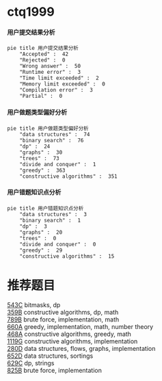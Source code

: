 # ctq1999

<!-- tabs:start -->



#### **用户提交结果分析**

```mermaid
pie title 用户提交结果分析
    "Accepted" :  42
    "Rejected" :  0
    "Wrong answer" :  50
    "Runtime error" :  3
    "Time limit exceeded" :  2
    "Memory limit exceeded" :  0
    "Compilation error" :  3
    "Partial" :  0
```

#### **用户做题类型偏好分析**

```mermaid
pie title 用户做题类型偏好分析
    "data structures" :  74
    "binary search" :  76
    "dp" :  24
    "graphs" :  30
    "trees" :  73
    "divide and conquer" :  1
    "greedy" :  363
    "constructive algorithms" :  351
```
#### **用户错题知识点分析**

```mermaid
pie title 用户错题知识点分析
    "data structures" :  3
    "binary search" :  1
    "dp" :  3
    "graphs" :  20
    "trees" :  0
    "divide and conquer" :  0
    "greedy" :  29
    "constructive algorithms" :  15
```



<!-- tabs:end -->
# 推荐题目
[543C](https://codeforces.com/contest/543/problem/C)		bitmasks,
                        dp		  
[359B](https://codeforces.com/contest/359/problem/B)		constructive algorithms,
                        dp,
                        math		  
[789B](https://codeforces.com/contest/789/problem/B)		brute force,
                        implementation,
                        math		  
[660A](https://codeforces.com/contest/660/problem/A)		greedy,
                        implementation,
                        math,
                        number theory		  
[468A](https://codeforces.com/contest/468/problem/A)		constructive algorithms,
                        greedy,
                        math		  
[1119G](https://codeforces.com/contest/1119/problem/G)		constructive algorithms,
                        implementation		  
[280D](https://codeforces.com/contest/280/problem/D)		data structures,
                        flows,
                        graphs,
                        implementation		  
[652D](https://codeforces.com/contest/652/problem/D)		data structures,
                        sortings		  
[629C](https://codeforces.com/contest/629/problem/C)		dp,
                        strings		  
[825B](https://codeforces.com/contest/825/problem/B)		brute force,
                        implementation		  
